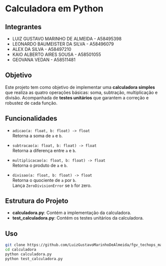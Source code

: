 # Calculadora em Python

## Integrantes

- LUIZ GUSTAVO MARINHO DE ALMEIDA - A58495398
- LEONARDO BAUMEISTER DA SILVA - A58496079
- ALEX DA SILVA - A58497210
- KAIO ALBERTO AIRES SOUSA - A58501055
- GEOVANA VEDAN - A58511481

## Objetivo

Este projeto tem como objetivo de implementar uma **calculadora simples** que realiza as quatro operações básicas: soma, subtração, multiplicação e divisão. 
Acompanhada de **testes unitários** que garantem a correção e robustez de cada função.

## Funcionalidades

- `adicao(a: float, b: float) -> float`  
  Retorna a soma de `a` e `b`.

- `subtracao(a: float, b: float) -> float`  
  Retorna a diferença entre `a` e `b`.

- `multiplicacao(a: float, b: float) -> float`  
  Retorna o produto de `a` e `b`.

- `divisao(a: float, b: float) -> float`  
  Retorna o quociente de `a` por `b`.  
  Lança `ZeroDivisionError` se `b` for zero.

## Estrutura do Projeto

- **calculadora.py**: Contém a implementação da calculadora.
- **test_calculadora.py**: Contém os testes unitários da calculadora.

## Uso

   ```bash
   git clone https://github.com/LuizGustavoMarinhoDeAlmeida/fgv_techops_may_2025.git
   cd calculadora
   python calculadora.py
   python test_calculadora.py